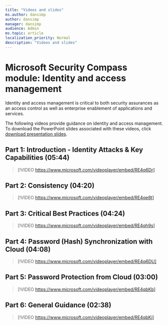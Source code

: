 ```yaml
---
title: "Videos and slides"
ms.author: dansimp
author: dansimp
manager: dansimp
audience: Admin
ms.topic: article
localization_priority: Normal
description: "Videos and slides"
---
```


# Microsoft Security Compass module: Identity and access management
Identity and access management is critical to both security assurances as an access control as well as enterprise enablement of applications and services.

The following videos provide guidance on identity and access management. To download the PowerPoint slides associated with these videos, click [download presentation slides](https://docs.microsoft.com/microsoft-365/downloads/security-compass-presentation.pptx).

## Part 1: Introduction - Identity Attacks & Key Capabilities (05:44)
> [!VIDEO https://www.microsoft.com/videoplayer/embed/RE4q6Dr]

## Part 2: Consistency (04:20)
> [!VIDEO https://www.microsoft.com/videoplayer/embed/RE4qe8t]

## Part 3: Critical Best Practices (04:24)
> [!VIDEO https://www.microsoft.com/videoplayer/embed/RE4qh9s]

## Part 4: Password (Hash) Synchronization with Cloud (04:08)
> [!VIDEO https://www.microsoft.com/videoplayer/embed/RE4q6DU]

## Part 5: Password Protection from Cloud (03:00)
> [!VIDEO https://www.microsoft.com/videoplayer/embed/RE4qbKb]

## Part 6: General Guidance (02:38)
> [!VIDEO https://www.microsoft.com/videoplayer/embed/RE4qbKi]